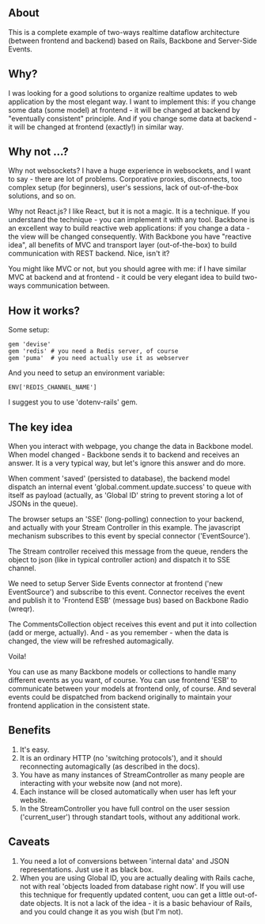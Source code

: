 About
-----

This is a complete example of two-ways realtime dataflow architecture (between frontend and backend) based on Rails, Backbone and Server-Side Events.

Why?
----

I was looking for a good solutions to organize realtime updates to web application by the most elegant way. I want to implement this: if you change some data (some model) at frontend - it will be changed at backend by "eventually consistent" principle. And if you change some data at backend - it will be changed at frontend (exactly!) in similar way.

Why not ...?
------------

Why not websockets? I have a huge experience in websockets, and I want to say - there are lot of problems. Corporative proxies, disconnects, too complex setup (for beginners), user's sessions, lack of out-of-the-box solutions, and so on.

Why not React.js? I like React, but it is not a magic. It is a technique. If you understand the technique - you can implement it with any tool. Backbone is an excellent way to build reactive web applications: if you change a data - the view will be changed consequently. With Backbone you have "reactive idea", all benefits of MVC and transport layer (out-of-the-box) to build communication with REST backend. Nice, isn't it?

You might like MVC or not, but you should agree with me: if I have similar MVC at backend and at frontend - it could be very elegant idea to build two-ways communication between.

How it works?
-------------

Some setup:

    gem 'devise'
    gem 'redis' # you need a Redis server, of course
    gem 'puma'  # you need actually use it as webserver

And you need to setup an environment variable:

    ENV['REDIS_CHANNEL_NAME']

I suggest you to use 'dotenv-rails' gem.

The key idea
------------

When you interact with webpage, you change the data in Backbone model. When model changed - Backbone sends it to backend and receives an answer. It is a very typical way, but let's ignore this answer and do more.

When comment 'saved' (persisted to database), the backend model dispatch an internal event 'global.comment.update.success' to queue with itself as payload (actually, as 'Global ID' string to prevent storing a lot of JSONs in the queue).

The browser setups an 'SSE' (long-polling) connection to your backend, and actually with your Stream Controller in this example. The javascript mechanism subscribes to this event by special connector ('EventSource').

The Stream controller received this message from the queue, renders the object to json (like in typical controller action) and dispatch it to SSE channel.

We need to setup Server Side Events connector at frontend ('new EventSource') and subscribe to this event. Connector receives the event and publish it to 'Frontend ESB' (message bus) based on Backbone Radio (wreqr).

The CommentsCollection object receives this event and put it into collection (add or merge, actually). And - as you remember - when the data is changed, the view will be refreshed automagically.

Voila!

You can use as many Backbone models or collections to handle many different events as you want, of course. You can use frontend 'ESB' to communicate between your models at frontend only, of course. And several events could be dispatched from backend originally to maintain your frontend application in the consistent state.

Benefits
--------

1. It's easy.
2. It is an ordinary HTTP (no 'switching protocols'), and it should reconnecting automagically (as described in the docs).
3. You have as many instances of StreamController as many people are interacting with your website now (and not more).
4. Each instance will be closed automatically when user has left your website.
5. In the StreamController you have full control on the user session ('current_user') through standart tools, without any additional work.

Caveats
-------

1. You need a lot of conversions between 'internal data' and JSON representations. Just use it as black box.
2. When you are using Global ID, you are actually dealing with Rails cache, not with real 'objects loaded from database right now'. If you will use this technique for frequently updated content, uou can get a little out-of-date objects. It is not a lack of the idea - it is a basic behaviour of Rails, and you could change it as you wish (but I'm not).
